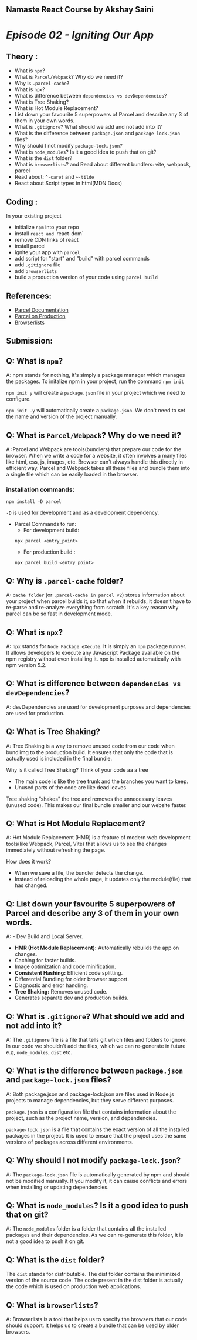 ## Namaste React Course by Akshay Saini

# _Episode 02 - Igniting Our App_

## Theory :

- What is `npm`?
- What is `Parcel/Webpack`? Why do we need it?
- Why is `.parcel-cache`?
- What is `npx`?
- What is difference between `dependencies vs devDependencies`?
- What is Tree Shaking?
- What is Hot Module Replacement?
- List down your favourite 5 superpowers of Parcel and describe any 3 of them in your own words.
- What is `.gitignore`? What should we add and not add into it?
- What is the difference between `package.json` and `package-lock.json` files?
- Why should I not modify `package-lock.json`?
- What is `node_modules`? Is it a good idea to push that on git?
- What is the `dist` folder?
- What is `browserlists`? and Read about different bundlers: vite, webpack, parcel
- Read about: `^-caret` and `~-tilde`
- React about Script types in html(MDN Docs)

## Coding :

In your existing project

- initialize `npm` into your repo
- install `react and `react-dom`
- remove CDN links of react
- install parcel
- ignite your app with `parcel`
- add script for "start" and "build" with parcel commands
- add `.gitignore` file
- add `browserlists`
- build a production version of your code using `parcel build`

## References:

- [Parcel Documentation](https://parceljs.org/docs/)
- [Parcel on Production](https://parceljs.org/features/production/)
- [Browserlists](https://browserslist.dev/)

## Submission:

## Q: What is `npm`?

A: npm stands for nothing, it's simply a package manager which manages the packages.
To initalize npm in your project, run the command
`npm init`

`npm init y` will create a `package.json` file in your project which we need to configure.

`npm init -y` will automatically create a `package.json`. We don't need to set the name and version of the project manually.

## Q: What is `Parcel/Webpack`? Why do we need it?

A :Parcel and Webpack are tools(bundlers) that prepare our code for the browser.
When we write a code for a website, it often involves a many files like html, css, js, images, etc.
Browser can't always handle this directly in efficient way. Parcel and Webpack takes all these files
and bundle them into a single file which can be easily loaded in the browser.

### installation commands:

```
npm install -D parcel
```

`-D` is used for development and as a development dependency.

- Parcel Commands to run:
  - For development build:
  ```
  npx parcel <entry_point>
  ```
  - For production build :
  ```
  npx parcel build <entry_point>
  ```

## Q: Why is `.parcel-cache` folder?

A: `cache folder` (or `.parcel-cache in parcel v2`) stores information about your project when parcel builds it, so that when it rebuilds, it doesn't have to re-parse and re-analyze everything from scratch. It's a key reason why parcel can be so fast in development mode.

## Q: What is `npx`?

A: `npx` stands for `Node Package eXecute`. It is simply an `npm` package runner. It allows developers to execute any Javascript Package available on the npm registry without even installing it. npx is installed automatically with npm version 5.2.

## Q: What is difference between `dependencies vs devDependencies`?

A: devDependencies are used for development purposes and dependencies are used for production.

## Q: What is Tree Shaking?

A: Tree Shaking is a way to remove unused code from our code when bundlimg to the production build.
It ensures that only the code that is actually used is included in the final bundle.

Why is it called Tree Shaking?
Think of your code aa a tree

- The main code is like the tree trunk and the branches you want to keep.
- Unused parts of the code are like dead leaves

Tree shaking “shakes” the tree and removes the unnecessary leaves (unused code). This makes our final bundle smaller and our website faster.

## Q: What is Hot Module Replacement?

A: Hot Module Replacement (HMR) is a feature of modern web development tools(like Webpack, Parcel, Vite) that allows us to see the changes immediately without refreshing the page.

How does it work?

- When we save a file, the bundler detects the change.
- Instead of reloading the whole page, it updates only the module(file) that has changed.

## Q: List down your favourite 5 superpowers of Parcel and describe any 3 of them in your own words.

A: - Dev Build and Local Server.

- **HMR (Hot Module Replacement):** Automatically rebuilds the app on changes.
- Caching for faster builds.
- Image optimization and code minification.
- **Consistent Hashing:** Efficient code splitting.
- Differential Bundling for older browser support.
- Diagnostic and error handling.
- **Tree Shaking:** Removes unused code.
- Generates separate dev and production builds.

## Q: What is `.gitignore`? What should we add and not add into it?

A: The `.gitignore` file is a file that tells git which files and folders to ignore.
In our code we shouldn't add the files, which we can re-generate in future e.g, `node_modules`, `dist` etc.

## Q: What is the difference between `package.json` and `package-lock.json` files?

A: Both package.json and package-lock.json are files used in Node.js projects to manage dependencies, but they serve different purposes.

`package.json` is a configuration file that contains information about the project, such as the project name, version, and dependencies.

`package-lock.json` is a file that contains the exact version of all the installed packages in the project. It is used to ensure that the project uses the same versions of packages across different environments.

## Q: Why should I not modify `package-lock.json`?

A: The `package-lock.json` file is automatically generated by npm and should not be modified manually. If you modify it, it can cause conflicts and errors when installing or updating dependencies.

## Q: What is `node_modules`? Is it a good idea to push that on git?

A: The `node_modules` folder is a folder that contains all the installed packages and their dependencies. As we can re-generate this folder, it is not a good idea to push it on git.

## Q: What is the `dist` folder?

The `dist` stands for distributable. The dist folder contains the minimized version of the source code. The code present in the dist folder is actually the code which is used on production web applications.

## Q: What is `browserlists`?

A: Browserlists is a tool that helps us to specify the browsers that our code should support. It helps us to create a bundle that can be used by older browsers.
